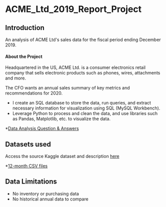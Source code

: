 # ACME_Ltd_2019_Report_Project

## Introduction

An analysis of ACME Ltd's sales data for the fiscal period ending December 2019. 

#### About the Project

Headquartered in the US, ACME Ltd. is a consumer electronics retail company that sells electronic products such as phones, wires, attachments and more. 

The CFO wants an annual sales summary of key metrics and recommendations for 2020. 

* I create an SQL database to store the data, run queries, and extract necessary information for visualization using SQL (MySQL Workbench).
* Leverage Python to process and clean the data, and use libraries such as Pandas, Matplotlib, etc. to visualize the data.

*[Data Analysis Question & Answers](sql_summary.md)

## Datasets used

Access the source Kaggle dataset and description [here](https://www.kaggle.com/datasets/knightbearr/sales-product-data)

*[12-month CSV files](csv/)

## Data Limitations
* No inventory or purchasing data
* No historical annual data to compare